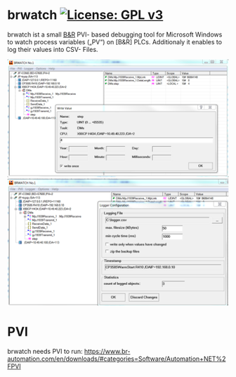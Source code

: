 # brwatch [![License: GPL v3](https://img.shields.io/badge/License-GPL%20v3-blue.svg)](https://www.gnu.org/licenses/gpl-3.0)

brwatch ist a small [B&amp;R](https://www.br-automation.com) PVI- based debugging tool for Microsoft Windows to watch process variables („PV“) on [B&amp;R] PLCs. 
Additionaly it enables to log their values into CSV- Files.

![Screenshot 1](https://github.com/hilch/brwatch/blob/master/screenshot1.PNG)
![Screenshot 2](https://github.com/hilch/brwatch/blob/master/screenshot2.PNG)

# PVI
brwatch needs PVI to run:
https://www.br-automation.com/en/downloads/#categories=Software/Automation+NET%2FPVI
